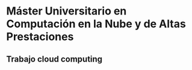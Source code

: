 # Máster Universitario en Computación en la Nube y de Altas Prestaciones

## Trabajo cloud computing

